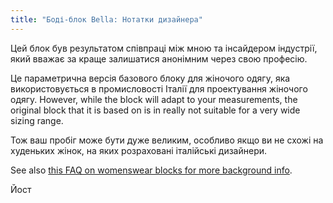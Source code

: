 ```yaml
---
title: "Боді-блок Bella: Нотатки дизайнера"
---
```


Цей блок був результатом співпраці між мною та інсайдером індустрії, який вважає за краще залишатися анонімним через свою професію.

Це параметрична версія базового блоку для жіночого одягу, яка використовується в промисловості Італії для проектування жіночого одягу. However, while the block will adapt to your measurements, the original block that it is based on is in really not suitable for a very wide sizing range.

Тож ваш пробіг може бути дуже великим, особливо якщо ви не схожі на худеньких жінок, на яких розраховані італійські дизайнери.

See also [this FAQ on womenswear blocks for more background info](/docs/about/faq/womenswear-blocks).

Йост

